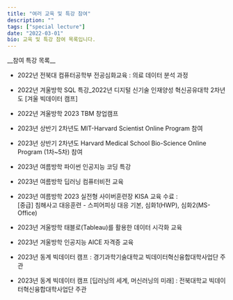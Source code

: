 ```yaml
---
title: "여러 교육 및 특강 참여"
description: ""
tags: ["special lecture"]
date: "2022-03-01"
bio: 교육 및 특강 참여 목록입니다. 
---
```


<span class="justified-text">
__참여 특강 목록__

- 2022년 전북대 컴퓨터공학부 전공심화교육 : 의료 데이터 분석 과정
- 2022년 겨울방학 SQL 특강_2022년 디지털 신기술 인재양성 혁신공유대학 2차년도 [겨울 빅데이터 캠프]
- 2022년 겨울방학 2023 TBM 창업캠프
- 2023년 상반기 2차년도 MIT-Harvard Scientist Online Program 참여
- 2023년 상반기 2차년도 Harvard Medical School Bio-Science Online Program (1차~5차) 참여
- 2023년 여름방학 파이썬 인공지능 코딩 특강
- 2023년 여름방학 딥러닝 컴퓨터비전 교육
- 2023년 여름방학 2023 실전형 사이버훈련장 KISA 교육 수료 : <br>
[중급] 침해사고 대응훈련 - 스피어피싱 대응 기본, 심화1(HWP), 심화2(MS-Office)

- 2023년 겨울방학 태블로(Tableau)를 활용한 데이터 시각화 교육
- 2023년 겨울방학 인공지능 AICE 자격증 교육
- 2023년 동계 빅데이터 캠프 : 경기과학기술대학교 빅데이터혁신융합대학사업단 주관
- 2023년 동계 빅데이터 캠프 [딥러닝의 세계, 머신러닝의 미래] : 전북대학교 빅데이터혁신융합대학사업단 주관

</span>